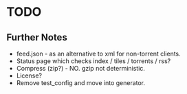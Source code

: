 
# TODO

## Further Notes

- feed.json - as an alternative to xml for non-torrent clients.
- Status page which checks index / tiles / torrents / rss?
- Compress (zip?) - NO. gzip not deterministic.
- License?
- Remove test_config and move into generator.

